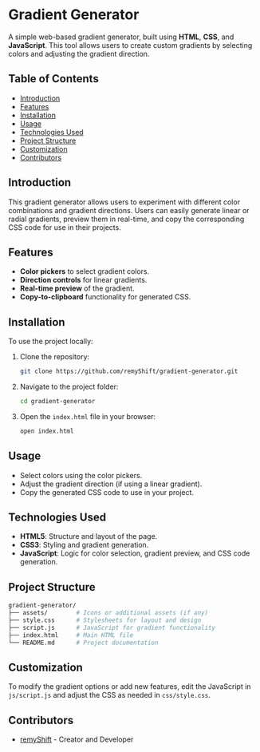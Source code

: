 # Gradient Generator

A simple web-based gradient generator, built using **HTML**, **CSS**, and **JavaScript**. This tool allows users to create custom gradients by selecting colors and adjusting the gradient direction.

## Table of Contents

- [Introduction](#introduction)
- [Features](#features)
- [Installation](#installation)
- [Usage](#usage)
- [Technologies Used](#technologies-used)
- [Project Structure](#project-structure)
- [Customization](#customization)
- [Contributors](#contributors)

## Introduction

This gradient generator allows users to experiment with different color combinations and gradient directions. Users can easily generate linear or radial gradients, preview them in real-time, and copy the corresponding CSS code for use in their projects.

## Features

- **Color pickers** to select gradient colors.
- **Direction controls** for linear gradients.
- **Real-time preview** of the gradient.
- **Copy-to-clipboard** functionality for generated CSS.

## Installation

To use the project locally:

1. Clone the repository:

   ```bash
   git clone https://github.com/remyShift/gradient-generator.git
   ```

2. Navigate to the project folder:

   ```bash
   cd gradient-generator
   ```

3. Open the `index.html` file in your browser:

   ```bash
   open index.html
   ```

## Usage

- Select colors using the color pickers.
- Adjust the gradient direction (if using a linear gradient).
- Copy the generated CSS code to use in your project.

## Technologies Used

- **HTML5**: Structure and layout of the page.
- **CSS3**: Styling and gradient generation.
- **JavaScript**: Logic for color selection, gradient preview, and CSS code generation.

## Project Structure

```bash
gradient-generator/
├── assets/        # Icons or additional assets (if any)
├── style.css      # Stylesheets for layout and design
├── script.js      # JavaScript for gradient functionality
├── index.html     # Main HTML file
└── README.md      # Project documentation
```

## Customization

To modify the gradient options or add new features, edit the JavaScript in `js/script.js` and adjust the CSS as needed in `css/style.css`.

## Contributors

- [remyShift](https://github.com/remyShift) - Creator and Developer
